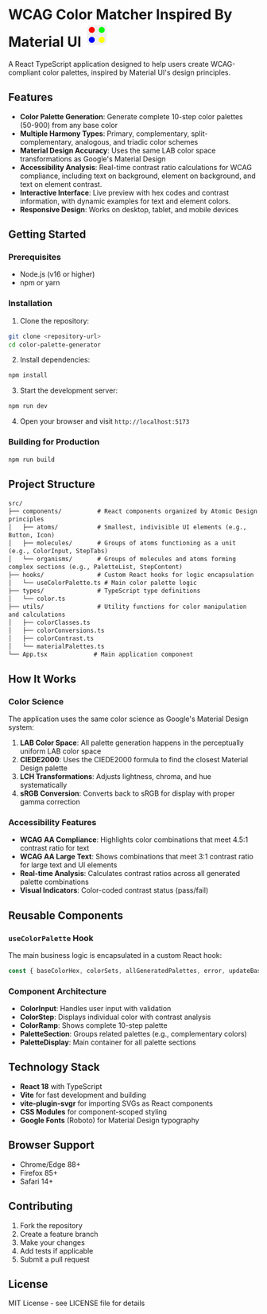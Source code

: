 # WCAG Color Matcher Inspired By Material UI ![Color Palette Icon](./public/color-palette-icon.svg)


A React TypeScript application designed to help users create WCAG-compliant color palettes, inspired by Material UI's design principles.

## Features

- **Color Palette Generation**: Generate complete 10-step color palettes (50-900) from any base color
- **Multiple Harmony Types**: Primary, complementary, split-complementary, analogous, and triadic color schemes
- **Material Design Accuracy**: Uses the same LAB color space transformations as Google's Material Design
- **Accessibility Analysis**: Real-time contrast ratio calculations for WCAG compliance, including text on background, element on background, and text on element contrast.
- **Interactive Interface**: Live preview with hex codes and contrast information, with dynamic examples for text and element colors.
- **Responsive Design**: Works on desktop, tablet, and mobile devices

## Getting Started

### Prerequisites

- Node.js (v16 or higher)
- npm or yarn

### Installation

1. Clone the repository:
```bash
git clone <repository-url>
cd color-palette-generator
```

2. Install dependencies:
```bash
npm install
```

3. Start the development server:
```bash
npm run dev
```

4. Open your browser and visit `http://localhost:5173`

### Building for Production

```bash
npm run build
```

## Project Structure

```
src/
├── components/          # React components organized by Atomic Design principles
│   ├── atoms/           # Smallest, indivisible UI elements (e.g., Button, Icon)
│   ├── molecules/       # Groups of atoms functioning as a unit (e.g., ColorInput, StepTabs)
│   └── organisms/       # Groups of molecules and atoms forming complex sections (e.g., PaletteList, StepContent)
├── hooks/               # Custom React hooks for logic encapsulation
│   └── useColorPalette.ts # Main color palette logic
├── types/               # TypeScript type definitions
│   └── color.ts
├── utils/               # Utility functions for color manipulation and calculations
│   ├── colorClasses.ts
│   ├── colorConversions.ts
│   ├── colorContrast.ts
│   └── materialPalettes.ts
└── App.tsx             # Main application component
```

## How It Works

### Color Science

The application uses the same color science as Google's Material Design system:

1. **LAB Color Space**: All palette generation happens in the perceptually uniform LAB color space
2. **CIEDE2000**: Uses the CIEDE2000 formula to find the closest Material Design palette
3. **LCH Transformations**: Adjusts lightness, chroma, and hue systematically
4. **sRGB Conversion**: Converts back to sRGB for display with proper gamma correction

### Accessibility Features

- **WCAG AA Compliance**: Highlights color combinations that meet 4.5:1 contrast ratio for text
- **WCAG AA Large Text**: Shows combinations that meet 3:1 contrast ratio for large text and UI elements
- **Real-time Analysis**: Calculates contrast ratios across all generated palette combinations
- **Visual Indicators**: Color-coded contrast status (pass/fail)

## Reusable Components

### `useColorPalette` Hook

The main business logic is encapsulated in a custom React hook:

```typescript
const { baseColorHex, colorSets, allGeneratedPalettes, error, updateBaseColor } = useColorPalette();
```

### Component Architecture

- **ColorInput**: Handles user input with validation
- **ColorStep**: Displays individual color with contrast analysis
- **ColorRamp**: Shows complete 10-step palette
- **PaletteSection**: Groups related palettes (e.g., complementary colors)
- **PaletteDisplay**: Main container for all palette sections

## Technology Stack

- **React 18** with TypeScript
- **Vite** for fast development and building
- **vite-plugin-svgr** for importing SVGs as React components
- **CSS Modules** for component-scoped styling
- **Google Fonts** (Roboto) for Material Design typography

## Browser Support

- Chrome/Edge 88+
- Firefox 85+
- Safari 14+

## Contributing

1. Fork the repository
2. Create a feature branch
3. Make your changes
4. Add tests if applicable
5. Submit a pull request

## License

MIT License - see LICENSE file for details
